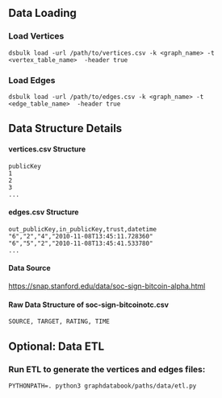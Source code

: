 ## Data Loading

### Load Vertices
```
dsbulk load -url /path/to/vertices.csv -k <graph_name> -t <vertex_table_name>  -header true
```

### Load Edges
```
dsbulk load -url /path/to/edges.csv -k <graph_name> -t <edge_table_name>  -header true
```

## Data Structure Details

#### vertices.csv Structure
```
publicKey
1
2
3
...
```

#### edges.csv Structure
```
out_publicKey,in_publicKey,trust,datetime
"6","2","4","2010-11-08T13:45:11.728360"
"6","5","2","2010-11-08T13:45:41.533780"
...
```

#### Data Source
https://snap.stanford.edu/data/soc-sign-bitcoin-alpha.html

#### Raw Data Structure of soc-sign-bitcoinotc.csv
```
SOURCE, TARGET, RATING, TIME
```

## Optional: Data ETL
### Run ETL to generate the vertices and edges files:
`PYTHONPATH=. python3 graphdatabook/paths/data/etl.py`
